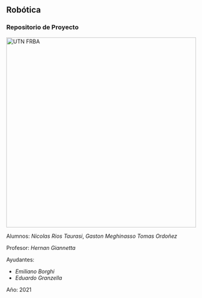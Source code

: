 ## Robótica
### Repositorio de Proyecto

<img src="https://www.frba.utn.edu.ar/wp-content/uploads/2016/08/logo-utn.ba-horizontal-e1471367724904.jpg" alt="UTN FRBA" width="500"/>

Alumnos: *Nicolas Rios Taurasi*, *Gaston Meghinasso* *Tomas Ordoñez* 
	
Profesor: *Hernan Giannetta*

Ayudantes:
- *Emiliano Borghi*
- *Eduardo Granzella*

Año: 2021